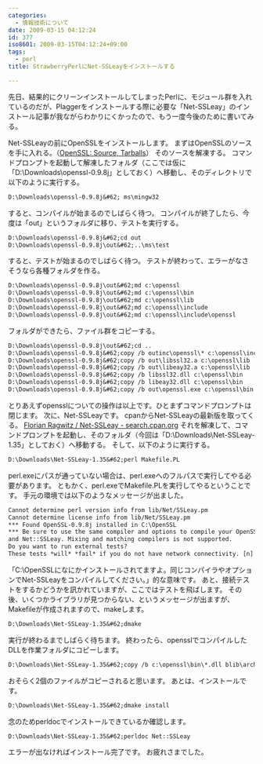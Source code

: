```yaml
---
categories:
  - 情報技術について
date: 2009-03-15 04:12:24
id: 377
iso8601: 2009-03-15T04:12:24+09:00
tags:
  - perl
title: StrawberryPerlにNet-SSLeayをインストールする

---
```


<p>先日、結果的にクリーンインストールしてしまったPerlに、モジュール群を入れているのだが、Plaggerをインストールする際に必要な「Net-SSLeay」のインストール記事が我ながらわかりにくかったので、もう一度今後のために書いてみる。</p>

<p>
Net-SSLeayの前にOpenSSLをインストールします。
まずはOpenSSLのソースを手に入れる。（<a href="http://www.openssl.org/source/" target="_blank">OpenSSL: Source, Tarballs</a>）
そのソースを解凍する。
コマンドプロンプトを起動して解凍したフォルダ（ここでは仮に「D:&#92;Downloads&#92;openssl-0.9.8j」としておく）へ移動し、そのディレクトリで以下のように実行する。</p>

```default
D:\Downloads\openssl-0.9.8j&#62; ms\mingw32
```

<p>すると、コンパイルが始まるのでしばらく待つ。
コンパイルが終了したら、今度は「out」というフォルダに移り、テストを実行する。</p>

```default
D:\Downloads\openssl-0.9.8j&#62;cd out
D:\Downloads\openssl-0.9.8j\out&#62;..\ms\test
```

<p>すると、テストが始まるのでしばらく待つ。
テストが終わって、エラーがなさそうなら各種フォルダを作る。</p>

```default
D:\Downloads\openssl-0.9.8j\out&#62;md c:\openssl
D:\Downloads\openssl-0.9.8j\out&#62;md c:\openssl\bin
D:\Downloads\openssl-0.9.8j\out&#62;md c:\openssl\lib
D:\Downloads\openssl-0.9.8j\out&#62;md c:\openssl\include
D:\Downloads\openssl-0.9.8j\out&#62;md c:\openssl\include\openssl
```

<p>フォルダができたら、ファイル群をコピーする。</p>

```default
D:\Downloads\openssl-0.9.8j\out&#62;cd ..
D:\Downloads\openssl-0.9.8j&#62;copy /b outinc\openssl\* c:\openssl\include\openssl
D:\Downloads\openssl-0.9.8j&#62;copy /b out\libssl32.a c:\openssl\lib
D:\Downloads\openssl-0.9.8j&#62;copy /b out\libeay32.a c:\openssl\lib
D:\Downloads\openssl-0.9.8j&#62;copy /b libssl32.dll c:\openssl\bin
D:\Downloads\openssl-0.9.8j&#62;copy /b libeay32.dll c:\openssl\bin
D:\Downloads\openssl-0.9.8j&#62;copy /b out\openssl.exe c:\openssl\bin
```

<p>とりあえずopensslについての操作は以上です。ひとまずコマンドプロンプトは閉じます。
次に、Net-SSLeayです。
cpanからNet-SSLeayの最新版を取ってくる。
<a href="http://search.cpan.org/dist/Net-SSLeay/" target="_blank">Florian Ragwitz / Net-SSLeay - search.cpan.org</a>
それを解凍して、コマンドプロンプトを起動し、そのフォルダ（今回は「D:&#92;Downloads&#92;Net-SSLeay-1.35」としておく）へ移動する。
そして、以下のように実行する。</p>

```default
D:\Downloads\Net-SSLeay-1.35&#62;perl Makefile.PL
```

<p>perl.exeにパスが通っていない場合は、perl.exeへのフルパスで実行してやる必要があります。
ともかく、perl.exeでMakefile.PLを実行してやるということです。
手元の環境では以下のようなメッセージが出ました。</p>

```default
Cannot determine perl version info from lib/Net/SSLeay.pm
Cannot determine license info from lib/Net/SSLeay.pm
*** Found OpenSSL-0.9.8j installed in C:\OpenSSL
*** Be sure to use the same compiler and options to compile your OpenSSL, perl,
and Net::SSLeay. Mixing and matching compilers is not supported.
Do you want to run external tests?
These tests *will* *fail* if you do not have network connectivity. [n]
```

<p>「C:&#92;OpenSSLになにかインストールされてますよ。同じコンパイラやオプションでNet-SSLeayをコンパイルしてください。」的な意味です。
あと、接続テストをするかどうかを訊かれていますが、ここではテストを飛ばします。
その後、いくつかライブラリが見つからない、というメッセージが出ますが、Makefileが作成されますので、makeします。</p>

```default
D:\Downloads\Net-SSLeay-1.35&#62;dmake
```

<p>実行が終わるまでしばらく待ちます。
終わったら、opensslでコンパイルしたDLLを作業フォルダにコピーします。</p>

```default
D:\Downloads\Net-SSLeay-1.35&#62;copy /b c:\openssl\bin\*.dll blib\arch\auto\Net\SSLeay
```

<p>おそらく2個のファイルがコピーされると思います。
あとは、インストールです。</p>

```default
D:\Downloads\Net-SSLeay-1.35&#62;dmake install
```

<p>念のためperldocでインストールできているか確認します。</p>

```default
D:\Downloads\Net-SSLeay-1.35&#62;perldoc Net::SSLeay
```

<p>エラーが出なければインストール完了です。
お疲れさまでした。</p>
    	